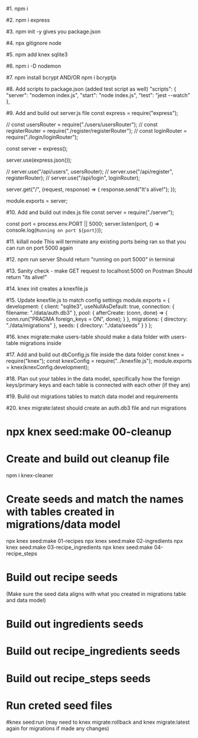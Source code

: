 <!-- PHASE 1 - Install Dependencies & Add Scripts -->

#1. npm i

#2. npm i express

#3. npm init -y
gives you package.json

#4. npx gitignore node

#5. npm add knex sqlite3

#6. npm i -D nodemon

#7. npm install bcrypt AND/OR npm i bcryptjs

#8. Add scripts to package.json (added test script as well)
"scripts": {
"server": "nodemon index.js",
"start": "node index.js",
"test": "jest --watch"
},

<!-- PHASE 2 - BUILD OUT INDEX AND SERVER, GET PORT RUNNING -->

#9. Add and build out server.js file
const express = require("express");

// const usersRouter = require("./users/usersRouter");
// const registerRouter = require("./register/registerRouter");
// const loginRouter = require("./login/loginRouter");

const server = express();

server.use(express.json());

// server.use("/api/users", usersRouter);
// server.use("/api/register", registerRouter);
// server.use("/api/login", loginRouter);

server.get("/", (request, response) => {
response.send("It's alive!");
});

module.exports = server;

#10. Add and build out index.js file
const server = require("./server");

const port = process.env.PORT || 5000;
server.listen(port, () => console.log(`Running on port ${port}`));

#11. killall node
This will terminate any existing ports being ran so that you can run on port 5000 again

#12. npm run server
Should return "running on port 5000" in terminal

#13. Sanity check - make GET request to localhost:5000 on Postman
Should return "its alive!"

<!-- PHASE 3 - CREATING MIGRATIONS -->

#14. knex init
creates a knexfile.js

#15. Update knexfile.js to match config settings
module.exports = {
development: {
client: "sqlite3",
useNullAsDefault: true,
connection: {
filename: "./data/auth.db3"
},
pool: {
afterCreate: (conn, done) => {
conn.run("PRAGMA foreign_keys = ON", done);
}
},
migrations: {
directory: "./data/migrations"
},
seeds: {
directory: "./data/seeds"
}
}
};

#16. knex migrate:make users-table
should make a data folder with users-table migrations inside

#17. Add and build out dbConfig.js file inside the data folder
const knex = require("knex");
const knexConfig = require("../knexfile.js");
module.exports = knex(knexConfig.development);

#18. Plan out your tables in the data model, specifically how the foreign keys/primary keys and each table is connected with each other (if they are)

#19. Build out migrations tables to match data model and requirements

#20. knex migrate:latest
should create an auth.db3 file and run migrations

<!-- PHASE 4 - CREATING SEEDS -->
<!-- *** These notes are from a previous project as I wont be implementing seeds in this project -->

# npx knex seed:make 00-cleanup

# Create and build out cleanup file

npm i knex-cleaner

# Create seeds and match the names with tables created in migrations/data model

npx knex seed:make 01-recipes
npx knex seed:make 02-ingredients
npx knex seed:make 03-recipe_ingredients
npx knex seed:make 04-recipe_steps

# Build out recipe seeds

(Make sure the seed data aligns with what you created in migrations table and data model)

# Build out ingredients seeds

# Build out recipe_ingredients seeds

# Build out recipe_steps seeds

# Run creted seed files

#knex seed:run
(may need to knex migrate:rollback and knex migrate:latest again for migrations if made any changes)
